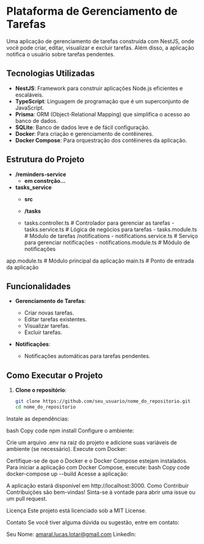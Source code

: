 # Plataforma de Gerenciamento de Tarefas

Uma aplicação de gerenciamento de tarefas construída com NestJS, onde você pode criar, editar, visualizar e excluir tarefas. Além disso, a aplicação notifica o usuário sobre tarefas pendentes.

## Tecnologias Utilizadas

- **NestJS**: Framework para construir aplicações Node.js eficientes e escaláveis.
- **TypeScript**: Linguagem de programação que é um superconjunto de JavaScript.
- **Prisma**: ORM (Object-Relational Mapping) que simplifica o acesso ao banco de dados.
- **SQLite**: Banco de dados leve e de fácil configuração.
- **Docker**: Para criação e gerenciamento de contêineres.
- **Docker Compose**: Para orquestração dos contêineres da aplicação.

## Estrutura do Projeto

- **/reminders-service**
  - **em constrção...**
- **tasks_service**
  - **src**
    

  - **/tasks** 
  - tasks.controller.ts # Controlador para gerenciar as tarefas - tasks.service.ts # Lógica de negócios para tarefas - tasks.module.ts # Módulo de tarefas /notifications - notifications.service.ts # Serviço para gerenciar notificações - notifications.module.ts # Módulo de notificações

app.module.ts # Módulo principal da aplicação
main.ts # Ponto de entrada da aplicação


## Funcionalidades

- **Gerenciamento de Tarefas**:
  - Criar novas tarefas.
  - Editar tarefas existentes.
  - Visualizar tarefas.
  - Excluir tarefas.

- **Notificações**:
  - Notificações automáticas para tarefas pendentes.

## Como Executar o Projeto

1. **Clone o repositório**:

   ```bash
   git clone https://github.com/seu_usuario/nome_do_repositorio.git
   cd nome_do_repositorio


Instale as dependências:

bash
Copy code
npm install
Configure o ambiente:

Crie um arquivo .env na raiz do projeto e adicione suas variáveis de ambiente (se necessário).
Execute com Docker:

Certifique-se de que o Docker e o Docker Compose estejam instalados.
Para iniciar a aplicação com Docker Compose, execute:
bash
Copy code
docker-compose up --build
Acesse a aplicação:

A aplicação estará disponível em http://localhost:3000.
Como Contribuir
Contribuições são bem-vindas! Sinta-se à vontade para abrir uma issue ou um pull request.

Licença
Este projeto está licenciado sob a MIT License.

Contato
Se você tiver alguma dúvida ou sugestão, entre em contato:

Seu Nome: amaral.lucas.lotar@gmail.com
LinkedIn: 